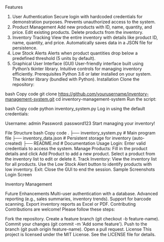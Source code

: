 Features
1. User Authentication
Secure login with hardcoded credentials for demonstration purposes.
Prevents unauthorized access to the system.
2. Product Management
Add new products with ID, name, quantity, and price.
Edit existing products.
Delete products from the inventory.
3. Inventory Tracking
View the entire inventory with details like product ID, name, quantity, and price.
Automatically saves data in a JSON file for persistence.
4. Low Stock Alerts
Alerts when product quantities drop below a predefined threshold (5 units by default).
5. Graphical User Interface (GUI)
User-friendly interface built using Python’s tkinter library.
Intuitive controls for managing inventory efficiently.
Prerequisites
Python 3.6 or later installed on your system.
The tkinter library (bundled with Python).
Installation
Clone the repository:

bash
Copy code
git clone https://github.com/yourusername/inventory-management-system.git
cd inventory-management-system
Run the script:

bash
Copy code
python inventory_system.py
Log in using the default credentials:

Username: admin
Password: password123
Start managing your inventory!

File Structure
bash
Copy code
.
├── inventory_system.py   # Main program file
├── inventory_data.json   # Persistent storage for inventory (auto-created)
├── README.md             # Documentation
Usage
Login: Enter valid credentials to access the system.
Manage Products:
Fill in the product details and click Add Product to add a new product.
Select a product from the inventory list to edit or delete it.
Track Inventory:
View the inventory list for all products.
Use the Low Stock Alert button to identify products with low inventory.
Exit: Close the GUI to end the session.
Sample Screenshots
Login Screen

Inventory Management

Future Enhancements
Multi-user authentication with a database.
Advanced reporting (e.g., sales summaries, inventory trends).
Support for barcode scanning.
Export inventory reports as Excel or PDF.
Contributing
Contributions are welcome! Please follow these steps:

Fork the repository.
Create a feature branch (git checkout -b feature-name).
Commit your changes (git commit -m 'Add some feature').
Push to the branch (git push origin feature-name).
Open a pull request.
License
This project is licensed under the MIT License. See the LICENSE file for details.
